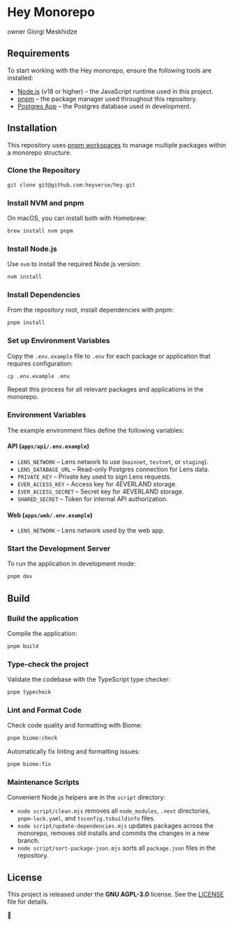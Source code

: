 # Hey Monorepo
owner Giorgi Meskhidze 
## Requirements

To start working with the Hey monorepo, ensure the following tools are installed:

- [Node.js](https://nodejs.org/en/download/) (v18 or higher) – the JavaScript runtime used in this project.
- [pnpm](https://pnpm.io/installation) – the package manager used throughout this repository.
- [Postgres App](https://postgresapp.com/) – the Postgres database used in development.

## Installation

This repository uses [pnpm workspaces](https://pnpm.io/workspaces) to manage multiple packages within a monorepo structure.

### Clone the Repository

```bash
git clone git@github.com:heyverse/hey.git
```

### Install NVM and pnpm

On macOS, you can install both with Homebrew:

```bash
brew install nvm pnpm
```

### Install Node.js

Use `nvm` to install the required Node.js version:

```bash
nvm install
```

### Install Dependencies

From the repository root, install dependencies with pnpm:

```bash
pnpm install
```

### Set up Environment Variables

Copy the `.env.example` file to `.env` for each package or application that requires configuration:

```bash
cp .env.example .env
```

Repeat this process for all relevant packages and applications in the monorepo.

### Environment Variables

The example environment files define the following variables:

#### API (`apps/api/.env.example`)

- `LENS_NETWORK` – Lens network to use (`mainnet`, `testnet`, or `staging`).
- `LENS_DATABASE_URL` – Read-only Postgres connection for Lens data.
- `PRIVATE_KEY` – Private key used to sign Lens requests.
- `EVER_ACCESS_KEY` – Access key for 4EVERLAND storage.
- `EVER_ACCESS_SECRET` – Secret key for 4EVERLAND storage.
- `SHARED_SECRET` – Token for internal API authorization.

#### Web (`apps/web/.env.example`)

- `LENS_NETWORK` – Lens network used by the web app.

### Start the Development Server

To run the application in development mode:

```bash
pnpm dev
```

## Build

### Build the application

Compile the application:

```bash
pnpm build
```

### Type-check the project

Validate the codebase with the TypeScript type checker:

```bash
pnpm typecheck
```

### Lint and Format Code

Check code quality and formatting with Biome:

```bash
pnpm biome:check
```

Automatically fix linting and formatting issues:

```bash
pnpm biome:fix
```

### Maintenance Scripts

Convenient Node.js helpers are in the `script` directory:

- `node script/clean.mjs` removes all `node_modules`, `.next` directories,
  `pnpm-lock.yaml`, and `tsconfig.tsbuildinfo` files.
- `node script/update-dependencies.mjs` updates packages across the monorepo,
  removes old installs and commits the changes in a new branch.
- `node script/sort-package-json.mjs` sorts all `package.json` files in the
  repository.

## License

This project is released under the **GNU AGPL-3.0** license. See the [LICENSE](./LICENSE) file for details.

🌸
